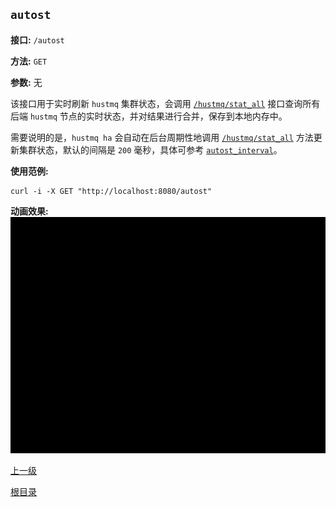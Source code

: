 `autost`
----------

**接口:** `/autost`

**方法:** `GET`

**参数:**  无

该接口用于实时刷新 `hustmq` 集群状态，会调用 [`/hustmq/stat_all`](../hustmq/stat_all.md) 接口查询所有后端 `hustmq` 节点的实时状态，并对结果进行合并，保存到本地内存中。

需要说明的是，`hustmq ha` 会自动在后台周期性地调用 [`/hustmq/stat_all`](../hustmq/stat_all.md) 方法更新集群状态，默认的间隔是 `200` 毫秒，具体可参考 [`autost_interval`](../../advanced/ha/nginx.md)。

**使用范例:**

    curl -i -X GET "http://localhost:8080/autost"

**动画效果:**
![autost](autost.gif)

[上一级](../ha.md)

[根目录](../../index.md)